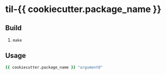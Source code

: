 # til-{{ cookiecutter.package_name }}

## Build

1. `make`

## Usage

```tcl
{{ cookiecutter.package_name }} "argument0"
```
